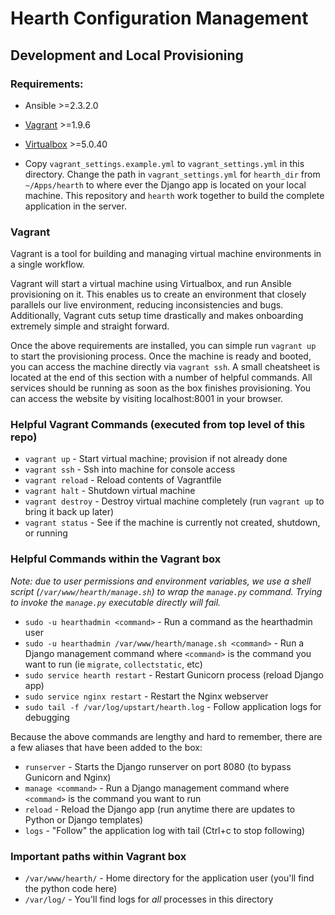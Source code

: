 # Hearth Configuration Management

## Development and Local Provisioning

### Requirements:
- Ansible >=2.3.2.0
- [Vagrant](https://vagrantup.com) >=1.9.6
- [Virtualbox](https://www.virtualbox.org/wiki/Downloads) >=5.0.40

- Copy `vagrant_settings.example.yml` to `vagrant_settings.yml` in this 
  directory. Change the path in `vagrant_settings.yml` for `hearth_dir` from 
  `~/Apps/hearth` to where ever the Django app is located on your local 
  machine. This repository and `hearth` work together to build the complete 
  application in the server.

### Vagrant

Vagrant is a tool for building and managing virtual machine environments in a 
single workflow.

Vagrant will start a virtual machine using Virtualbox, and run Ansible 
provisioning on it. This enables us to create an environment that closely 
parallels our live environment, reducing inconsistencies and bugs. 
Additionally, Vagrant cuts setup time drastically and makes onboarding 
extremely simple and straight forward.

Once the above requirements are installed, you can simple run `vagrant up` 
to start the provisioning process. Once the machine is ready and booted, 
you can access the machine directly via `vagrant ssh`. A small cheatsheet 
is located at the end of this section with a number of helpful commands. 
All services should be running as soon as the box finishes provisioning. 
You can access the website by visiting localhost:8001 in your browser.

### Helpful Vagrant Commands (executed from top level of this repo)
- `vagrant up` - Start virtual machine; provision if not already done
- `vagrant ssh` - Ssh into machine for console access
- `vagrant reload` - Reload contents of Vagrantfile
- `vagrant halt` - Shutdown virtual machine
- `vagrant destroy` - Destroy virtual machine completely (run `vagrant up` to 
  bring it back up later)
- `vagrant status` - See if the machine is currently not created, shutdown, or 
running

### Helpful Commands within the Vagrant box

_Note: due to user permissions and environment variables, we use a shell 
script (`/var/www/hearth/manage.sh`) to wrap the `manage.py` command. Trying 
to invoke the `manage.py` executable directly will fail._

- `sudo -u hearthadmin <command>` - Run a command as the hearthadmin user
- `sudo -u hearthadmin /var/www/hearth/manage.sh <command>` - 
  Run a Django management command where `<command>` is the command you want to 
  run (ie `migrate`, `collectstatic`, etc)
- `sudo service hearth restart` - Restart Gunicorn process (reload Django app)
- `sudo service nginx restart` - Restart the Nginx webserver
- `sudo tail -f /var/log/upstart/hearth.log` - Follow application logs for 
  debugging

Because the above commands are lengthy and hard to remember, there are a few 
aliases that have been added to the box:
- `runserver` - Starts the Django runserver on port 8080 (to bypass Gunicorn 
  and Nginx)
- `manage <command>` - Run a Django management command where `<command>` is 
  the command you want to run
- `reload` - Reload the Django app (run anytime there are updates to Python
  or Django templates)
- `logs` - "Follow" the application log with tail (Ctrl+c to stop following)

### Important paths within Vagrant box
- `/var/www/hearth/` - Home directory for the application user (you'll find the 
  python code here)
- `/var/log/` - You'll find logs for _all_ processes in this directory